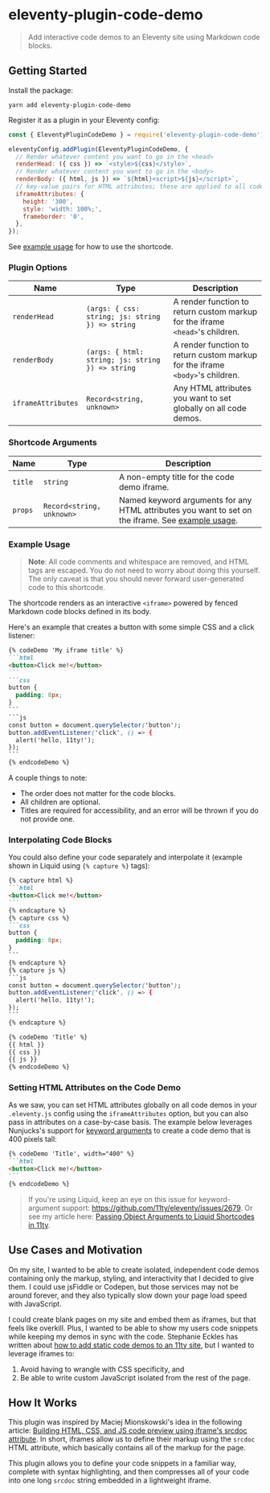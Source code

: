 # eleventy-plugin-code-demo

> Add interactive code demos to an Eleventy site using Markdown code blocks.

## Getting Started

Install the package:

```
yarn add eleventy-plugin-code-demo
```

Register it as a plugin in your Eleventy config:

```js
const { EleventyPluginCodeDemo } = require('eleventy-plugin-code-demo');

eleventyConfig.addPlugin(EleventyPluginCodeDemo, {
  // Render whatever content you want to go in the <head>
  renderHead: ({ css }) => `<style>${css}</style>`,
  // Render whatever content you want to go in the <body>
  renderBody: ({ html, js }) => `${html}<script>${js}</script>`,
  // key-value pairs for HTML attributes; these are applied to all code previews
  iframeAttributes: {
    height: '300',
    style: 'width: 100%;',
    frameborder: '0',
  },
});
```

See [example usage](#example-usage) for how to use the shortcode.

### Plugin Options

|Name|Type|Description|
|----|----|-----------|
|`renderHead`|`(args: { css: string; js: string }) => string`|A render function to return custom markup for the iframe `<head>`'s children.|
|`renderBody`|`(args: { html: string; js: string }) => string`|A render function to return custom markup for the iframe `<body>`'s children.|
|`iframeAttributes`|`Record<string, unknown>`|Any HTML attributes you want to set globally on all code demos.|

### Shortcode Arguments

|Name|Type|Description|
|----|----|-----------|
|`title`|`string`|A non-empty title for the code demo iframe.|
|`props`|`Record<string, unknown>`|Named keyword arguments for any HTML attributes you want to set on the iframe. See [example usage](#example-usage).|

### Example Usage

> **Note**: All code comments and whitespace are removed, and HTML tags are escaped. You do not need to worry about doing this yourself. The only caveat is that you should never forward user-generated code to this shortcode.

The shortcode renders as an interactive `<iframe>` powered by fenced Markdown code blocks defined in its body.

Here's an example that creates a button with some simple CSS and a click listener:

````md
{% codeDemo 'My iframe title' %}
```html
<button>Click me!</button>
```
```css
button {
  padding: 8px;
}
```
```js
const button = document.querySelector('button');
button.addEventListener('click', () => {
  alert('hello, 11ty!');
});
```
{% endcodeDemo %}
````

A couple things to note:

- The order does not matter for the code blocks.
- All children are optional.
- Titles are required for accessibility, and an error will be thrown if you do not provide one.

### Interpolating Code Blocks

You could also define your code separately and interpolate it (example shown in Liquid using `{% capture %}` tags):

````md
{% capture html %}
```html
<button>Click me!</button>
```
{% endcapture %}
{% capture css %}
```css
button {
  padding: 8px;
}
```
{% endcapture %}
{% capture js %}
```js
const button = document.querySelector('button');
button.addEventListener('click', () => {
  alert('hello, 11ty!');
});
```
{% endcapture %}

{% codeDemo 'Title' %}
{{ html }}
{{ css }}
{{ js }}
{% endcodeDemo %}
````

### Setting HTML Attributes on the Code Demo

As we saw, you can set HTML attributes globally on all code demos in your `.eleventy.js` config using the `iframeAttributes` option, but you can also pass in attributes on a case-by-case basis. The example below leverages Nunjucks's support for [keyword arguments](https://mozilla.github.io/nunjucks/templating.html#keyword-arguments) to create a code demo that is 400 pixels tall:

````md
{% codeDemo 'Title', width="400" %}
```html
<button>Click me!</button>
```
{% endcodeDemo %}
````

> If you're using Liquid, keep an eye on this issue for keyword-argument support: https://github.com/11ty/eleventy/issues/2679. Or see my article here: [Passing Object Arguments to Liquid Shortcodes in 11ty](https://www.aleksandrhovhannisyan.com/blog/passing-object-arguments-to-liquid-shortcodes-in-11ty/).

## Use Cases and Motivation

On my site, I wanted to be able to create isolated, independent code demos containing only the markup, styling, and interactivity that I decided to give them. I could use jsFiddle or Codepen, but those services may not be around forever, and they also typically slow down your page load speed with JavaScript.

I could create blank pages on my site and embed them as iframes, but that feels like overkill. Plus, I wanted to be able to show my users code snippets while keeping my demos in sync with the code. Stephanie Eckles has written about [how to add static code demos to an 11ty site](https://11ty.rocks/posts/eleventy-templating-static-code-demos/), but I wanted to leverage iframes to:

1. Avoid having to wrangle with CSS specificity, and
2. Be able to write custom JavaScript isolated from the rest of the page.

## How It Works

This plugin was inspired by Maciej Mionskowski's idea in the following article: [Building HTML, CSS, and JS code preview using iframe's srcdoc attribute](https://mionskowski.pl/posts/iframe-code-preview/). In short, iframes allow us to define their markup using the `srcdoc` HTML attribute, which basically contains all of the markup for the page.

This plugin allows you to define your code snippets in a familiar way, complete with syntax highlighting, and then compresses all of your code into one long `srcdoc` string embedded in a lightweight iframe.
